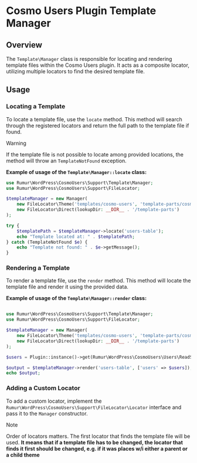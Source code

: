 # Cosmo Users Plugin Template Manager

## Overview

The `Template\Manager` class is responsible for locating and rendering template files within the Cosmo Users plugin. It acts as a composite locator, utilizing multiple locators to find the desired template file.

## Usage

### Locating a Template

To locate a template file, use the `locate` method. 
This method will search through the registered locators and return the full path to the template file if found.

> [!WARNING]
> If the template file is not possible to locate among provided locations, the method will throw an `TemplateNotFound` exception. 

**Example of usage of the `Template\Manager::locate` class:**
```php
use Rumur\WordPress\CosmoUsers\Support\Template\Manager;
use Rumur\WordPress\CosmoUsers\Support\FileLocator;

$templateManager = new Manager(
    new FileLocator\Theme('templates/cosmo-users', 'template-parts/cosmo-users'),
    new FileLocator\Direct(lookupDir: __DIR__ . '/template-parts')
);

try {
    $templatePath = $templateManager->locate('users-table');
    echo "Template located at: " . $templatePath;
} catch (TemplateNotFound $e) {
    echo "Template not found: " . $e->getMessage();
}
```


### Rendering a Template

To render a template file, use the `render` method.
This method will locate the template file and render it using the provided data.

**Example of usage of the `Template\Manager::render`  class:**

```php

use Rumur\WordPress\CosmoUsers\Support\Template\Manager;
use Rumur\WordPress\CosmoUsers\Support\FileLocator;

$templateManager = new Manager(
    new FileLocator\Theme('templates/cosmo-users', 'template-parts/cosmo-users'),
    new FileLocator\Direct(lookupDir: __DIR__ . '/template-parts')
);

$users = Plugin::instance()->get(Rumur\WordPress\CosmoUsers\Users\ReadService::class)->getUsers();

$output = $templateManager->render('users-table', ['users' => $users]);
echo $output;
```

### Adding a Custom Locator

To add a custom locator, implement the `Rumur\WordPress\CosmoUsers\Support\FileLocator\Locator` interface and pass it to the `Manager` constructor.

> [!NOTE]
> Order of locators matters. The first locator that finds the template file will be used.
> **It means that if a template file has to be changed, the locator that finds it first should be changed, e.g. if it was places w/i either a parent or a child theme** 
